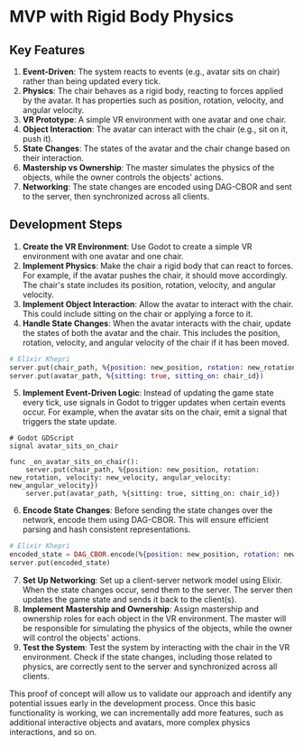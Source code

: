 # MVP with Rigid Body Physics

## Key Features

1. **Event-Driven**: The system reacts to events (e.g., avatar sits on chair) rather than being updated every tick.
2. **Physics**: The chair behaves as a rigid body, reacting to forces applied by the avatar. It has properties such as position, rotation, velocity, and angular velocity.
3. **VR Prototype**: A simple VR environment with one avatar and one chair.
4. **Object Interaction**: The avatar can interact with the chair (e.g., sit on it, push it).
5. **State Changes**: The states of the avatar and the chair change based on their interaction.
6. **Mastership vs Ownership**: The master simulates the physics of the objects, while the owner controls the objects' actions.
7. **Networking**: The state changes are encoded using DAG-CBOR and sent to the server, then synchronized across all clients.

## Development Steps

1. **Create the VR Environment**: Use Godot to create a simple VR environment with one avatar and one chair.
2. **Implement Physics**: Make the chair a rigid body that can react to forces. For example, if the avatar pushes the chair, it should move accordingly. The chair's state includes its position, rotation, velocity, and angular velocity.
3. **Implement Object Interaction**: Allow the avatar to interact with the chair. This could include sitting on the chair or applying a force to it.
4. **Handle State Changes**: When the avatar interacts with the chair, update the states of both the avatar and the chair. This includes the position, rotation, velocity, and angular velocity of the chair if it has been moved.

```elixir
# Elixir Khepri
server.put(chair_path, %{position: new_position, rotation: new_rotation, velocity: new_velocity, angular_velocity: new_angular_velocity})
server.put(avatar_path, %{sitting: true, sitting_on: chair_id})
```

5. **Implement Event-Driven Logic**: Instead of updating the game state every tick, use signals in Godot to trigger updates when certain events occur. For example, when the avatar sits on the chair, emit a signal that triggers the state update.

```gdscript
# Godot GDScript
signal avatar_sits_on_chair

func _on_avatar_sits_on_chair():
    server.put(chair_path, %{position: new_position, rotation: new_rotation, velocity: new_velocity, angular_velocity: new_angular_velocity})
    server.put(avatar_path, %{sitting: true, sitting_on: chair_id})
```

6. **Encode State Changes**: Before sending the state changes over the network, encode them using DAG-CBOR. This will ensure efficient parsing and hash consistent representations.

```elixir
# Elixir Khepri
encoded_state = DAG_CBOR.encode(%{position: new_position, rotation: new_rotation, velocity: new_velocity, angular_velocity: new_angular_velocity, sitting: true, sitting_on: chair_id})
server.put(encoded_state)
```

7. **Set Up Networking**: Set up a client-server network model using Elixir. When the state changes occur, send them to the server. The server then updates the game state and sends it back to the client(s).
8. **Implement Mastership and Ownership**: Assign mastership and ownership roles for each object in the VR environment. The master will be responsible for simulating the physics of the objects, while the owner will control the objects' actions.
9. **Test the System**: Test the system by interacting with the chair in the VR environment. Check if the state changes, including those related to physics, are correctly sent to the server and synchronized across all clients.

This proof of concept will allow us to validate our approach and identify any potential issues early in the development process. Once this basic functionality is working, we can incrementally add more features, such as additional interactive objects and avatars, more complex physics interactions, and so on.
